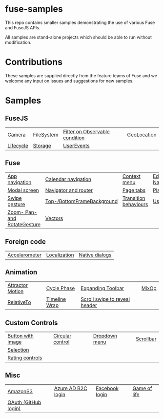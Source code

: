 # fuse-samples

This repo contains smaller samples demonstrating the use of various Fuse and FuseJS APIs.

All samples are stand-alone projects which should be able to run without modification.

# Contributions

These samples are supplied directly from the feature teams of Fuse and we welcome any input on issues and suggestions for new samples.


# Samples

## FuseJS

<table>
  <tr>
    <td><a href="Samples/Camera">Camera</a></td>
    <td><a href="Samples/FileBrowser">FileSystem</a></td>
    <td><a href="Samples/FilterOnObservableCondition">Filter on Observable condition</a></td>
    <td><a href="Samples/GeoLocation">GeoLocation</a></td>
  </tr>
  <tr>
    <td><a href="Samples/Lifecycle">Lifecycle</a></td>
    <td><a href="Samples/Storage">Storage</a></td>
    <td><a href="Samples/UserEvents">UserEvents</a></td>
  </tr>
</table>

## Fuse

<table>
  <tr>
    <td><a href="Samples/cattr">App navigation</a></td>
    <td><a href="Samples/UIStructure/CalendarNav">Calendar navigation</a></td>
    <td><a href="Samples/UIStructure/ContextMenu">Context menu</a></td>
    <td><a href="Samples/EdgeNavigator">Edge Navigator</a></td>
  </tr>
  <tr>
    <td><a href="Samples/UIStructure/Modal">Modal screen</a></td>
    <td><a href="Samples/UIStructure/Navigation">Navigator and router</a></td>
    <td><a href="Samples/UIStructure/PageTabs">Page tabs</a></td>
    <td><a href="Samples/PlaySound">PlaySound</a></td>
  </tr>
  <tr>
    <td><a href="Samples/Gestures/Swipe">Swipe gesture</a></td>
    <td><a href="Samples/OSUI">Top-/BottomFrameBackground</a></td>
    <td><a href="Samples/UIStructure/Transition">Transition behaviours</a></td>
    <td><a href="Samples/UserEvents">UserEvents</a></td>
  </tr>
  <tr>
    <td><a href="Samples/ImageViewer">Zoom- Pan- and RotateGesture</a></td>
    <td><a href="Samples/Visualization/Vectors">Vectors</a></td>
  </tr>
</table>

## Foreign code

<table>
  <tr>
    <td><a href="Samples/ForeignAccelerometer">Accelerometer</a></td>
    <td><a href="Samples/Localization">Localization</a></td>
    <td><a href="Samples/NativeDialogs">Native dialogs</a></td>
  </tr>
</table>


## Animation

<table>
  <tr>
    <td><a href="Samples/Animation/AttractorMotion">Attractor Motion</a></td>
    <td><a href="Samples/Animation/CyclePhase">Cycle Phase</a></td>
    <td><a href="Samples/Animation/ExpandingToolbar">Expanding Toolbar</a></td>
    <td><a href="Samples/Animation/MixOp">MixOp</a></td>
  </tr>
  <tr>
    <td><a href="Samples/RelativeTo">RelativeTo</a></td>
    <td><a href="Samples/Animation/TimelineWrap">Timeline Wrap</a></td>
    <td><a href="Samples/Controls/ScrollViewSwipe">Scroll swipe to reveal header</a></td>
  </tr>
</table>

## Custom Controls

<table>
  <tr>
    <td><a href="Samples/Controls/ButtonWithImage">Button with image</a></td>
    <td><a href="Samples/Controls/Circular">Circular control</a></td>
    <td><a href="Samples/DropdownMenu">Dropdown menu</a></td>
    <td><a href="Samples/Controls/Scrollbar">Scrollbar</a></td>
  </tr>
  <tr>
    <td><a href="Samples/Controls/Selection">Selection</a></td>    
  </tr>
  <tr>
    <td><a href="Samples/RatingComponents">Rating controls</a></td>
  </tr>
</table>

## Misc

<table>
  <tr>
    <td><a href="Samples/AmazonS3">AmazonS3</a></td>
    <td><a href="Samples/AzureADB2COAuth">Azure AD B2C login</a></td>
    <td><a href="Samples/FacebookLogin">Facebook login</a></td>
    <td><a href="Samples/GameOfLife">Game of life</a></td>
  </tr>
  <tr>
    <td><a href="Samples/GithubOAuth">OAuth (GitHub login)</a></td>
  </tr>
</table>
